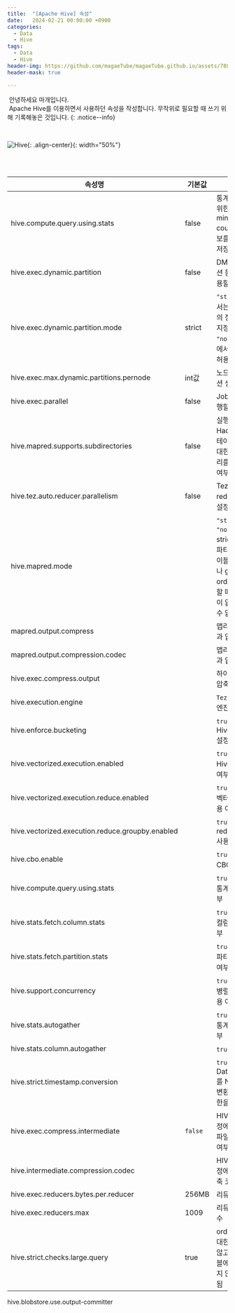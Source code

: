 ```yaml
---
title:  "[Apache Hive] 속성"
date:   2024-02-21 00:00:00 +0900
categories:
  - Data
  - Hive
tags:
  - Data
  - Hive
header-img: https://github.com/magaeTube/magaeTube.github.io/assets/78892113/699e3285-1cf6-4f4d-afc2-1de15161a8d8
header-mask: true

---
```


&nbsp;안녕하세요 마개입니다.  
&nbsp;Apache Hive를 이용하면서 사용하던 속성을 작성합니다. 무작위로 필요할 때 쓰기 위해 기록해놓은 것입니다.
{: .notice--info}

<br>

![Hive](https://github.com/magaeTube/magaeTube.github.io/assets/78892113/699e3285-1cf6-4f4d-afc2-1de15161a8d8){: .align-center}{: width="50%"}

<br><br>

|속성명|기본값| 설명                                                                      |버전
|----|----|-------------------------------------------------------------------------|--|
|hive.compute.query.using.stats|false| 통계 정보 수집을 위한 설정으로 min, max, count(1) 같은 정보를 메타스토어에 저장함.                 ||
|hive.exec.dynamic.partition|false| DML/DDL에 파티션 동적 할당을 허용할지 말지 설정                                          ||
|hive.exec.dynamic.partition.mode|strict| `"strict"` 모드에서는 적어도 하나의 정적 파티션을 지정해야 함. `"nonstrict"` 모드에서는 동적으로 허용됨.  ||
|hive.exec.max.dynamic.partitions.pernode|int값| 노드별 동적 파티션 생성 개수                                                        ||
|hive.exec.parallel|false| Job을 병렬로 실행할지 여부 설정                                                     ||
|hive.mapred.supports.subdirectories|false| 실행 중인 Hadoop 버전이 테이블/파티션에 대한 하위 디렉터리를 지원하는지 여부 설정                       ||
|hive.tez.auto.reducer.parallelism|false| Tez의 자동 병렬 reducer 속성을 설정할지 여부                                          ||
|hive.mapred.mode||`"strict"` 또는 `"nonstrict"`. strict 모드에서는 파티션 처리된 테이블을 조회할 때나 group by, order by를 처리할 때 where 조건이 없으면 처리할 수 없음.||
|mapred.output.compress||맵리듀스 처리 결과 압축 여부||
|mapred.output.compression.codec||맵리듀스 처리 결과 압축 방식||
|hive.exec.compress.output||하이브 처리 결과 압축여부||
|hive.execution.engine||`Tez`. 하이브 실행 엔진||
|hive.enforce.bucketing||`true` 또는 `false`. Hive Bucketing 설정||
|hive.vectorized.execution.enabled||`true` 또는 `false`. Hive 벡터화 사용 여부||
|hive.vectorized.execution.reduce.enabled||`true` 또는 `false`. 벡터화 reduce 사용 여부||
|hive.vectorized.execution.reduce.groupby.enabled||`true` 또는 `false`. reduce group by 사용 여부||
|hive.cbo.enable||`true` 또는 `false`. CBO 적용 여부||
|hive.compute.query.using.stats||`true` 또는 `false`. 통계정보 활용 여부||
|hive.stats.fetch.column.stats||`true` 또는 `false`. 컬럼 통계정보 여부||
|hive.stats.fetch.partition.stats||`true` 또는 `false`. 파티션 통계정보 여부||
|hive.support.concurrency||`true` 또는 `false`. 병렬 트랜잭션 허용 여부||
|hive.stats.autogather||`true` 또는 `false`. 통계정보 수집 여부||
|hive.stats.column.autogather||`true` 또는 `false`.||
|hive.strict.timestamp.conversion||`true` 또는 `false`. Date/Timestamp를 Numeric으로 변환할 수 있게 제한을 둘지 여부||
|hive.exec.compress.intermediate|`false`|HIVE 처리 중간 과정에서 발생하는 파일을 압축할지 여부|0.2.0|
|hive.intermediate.compression.codec||HIVE 처리 중간 과정에서 사용할 압축 코덱||
|hive.exec.reducers.bytes.per.reducer|256MB|리듀서당 사이즈|0.14.0|
|hive.exec.reducers.max|1009|리듀서의 최대 개수|0.14.0|
|hive.strict.checks.large.query|true|order by 개수에 대한 제한을 걸지 않고 파티션 테이블에 필터링을 하지 않는 경우 제한됨||
hive.blobstore.use.output-committer